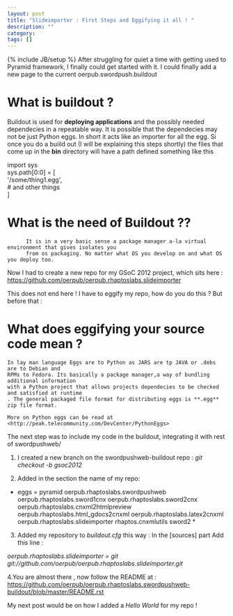 ```yaml
---
layout: post
title: "Slideimporter : First Steps and Eggifying it all ! "
description: ""
category: 
tags: []
---
```

{% include JB/setup %}
After struggling for quiet a time with getting used to Pyramid framework, I finally could get 
started with it. I could finally add a new page to the current oerpub.swordpush.buildout  
# What is buildout ?  
Buildout is used for **deploying applications** and the possibly needed dependecies in a repeatable way. It is possible that the 
dependecies  may not be just Python eggs. 
In short it acts like an importer for all the egg. Si once you do a buiild out (I will be explaining this steps shortly) the 
files that come up in the **bin** directory will have a path defined something like  this
  
import sys  
sys.path[0:0] = [  
     '/some/thing1.egg',  
          # and other things  
          ]  

# What is  the need of Buildout ??
		  It is in a very basic sense a package manager a-la virtual environment that gives isolates you 
		  from os packaging. No matter what OS you develop on and what OS you deploy too.



Now I had to create a new repo for my GSoC 2012 project, which sits here : <https://github.com/oerpub/oerpub.rhaptoslabs.slideimporter>

This does not end here ! I have to eggify my repo, how do you do this ? But before that :


# What does eggifying your source code mean ?
	In lay man language Eggs are to Python as JARS are tp JAVA or .debs are to Debian and
	RPMs to Fedora. Its basically a package manager,a way of bundling additional information
	with a Python project that allows projects dependecies to be checked and satisfied at runtime
	. The general packaged file format for distributing eggs is **.egg** zip file format.

	More on Python eggs can be read at <http://peak.telecommunity.com/DevCenter/PythonEggs>

	
The next step was to include my code in the buildout, integrating it with rest of swordpushweb/
1. I created a new branch on the swordpushweb-buildout repo : *git checkout -b gsoc2012*  


2. Added in the <eggs> section the name of my repo:

* eggs =
    pyramid
    oerpub.rhaptoslabs.swordpushweb
    oerpub.rhaptoslabs.sword1cnx
    oerpub.rhaptoslabs.sword2cnx
    oerpub.rhaptoslabs.cnxml2htmlpreview
    oerpub.rhaptoslabs.html_gdocs2cnxml
    oerpub.rhaptoslabs.latex2cnxml
    oerpub.rhaptoslabs.slideimporter
    rhaptos.cnxmlutils
    sword2 *
  
3. Added my repository to *buildout.cfg* this way : In the [sources] part Add this line :

*oerpub.rhaptoslabs.slideimporter = git git://github.com/oerpub/oerpub.rhaptoslabs.slideimporter.git*

4.You are almost there , now follow the README at :  <https://github.com/oerpub/oerpub.rhaptoslabs.swordpushweb-buildout/blob/master/README.rst>


My next post would be on how I added a *Hello World* for my repo !






